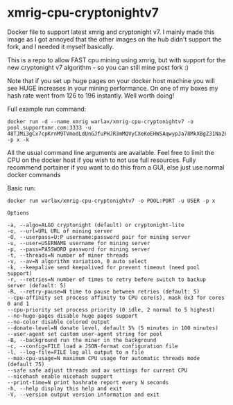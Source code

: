 # xmrig-cpu-cryptonightv7
Docker file to support latest xmrig and cryptonight v7. I mainly made this image as I got annoyed that the other images on the hub didn't support the fork, and I needed it myself basically.

This is a repo to allow FAST cpu mining using xmrig, but with support for the new cryptonight v7 algorithm - so you can still mine post fork :)

Note that if you set up huge pages on your docker host machine you will see HUGE increases in your mining performance. On one of my boxes my hash rate went from 126 to 196 instantly. Well worth doing!

Full example run command:

```
docker run -d --name xmrig warlax/xmrig-cpu-cryptonightv7 -o pool.supportxmr.com:3333 -u 48TJMi3gCx7cpKrnM9TVmodLdUnGJfuPHJR3mMQVyCXeKoEHWSAqwypJa78MkXBgZ31Na26FdFUb4Lcwx53epQXh1u5Gw8J -p x -k
```

All the usual command line arguments are available. Feel free to limit the CPU on the docker host if you wish to not use full resources. Fully recommend portainer if you want to do this from a GUI, else just use normal docker commands


Basic run:

```
docker run warlax/xmrig-cpu-cryptonightv7 -o POOL:PORT -u USER -p x

Options

-a, --algo=ALGO cryptonight (default) or cryptonight-lite
-o, --url=URL URL of mining server
-O, --userpass=U:P username:password pair for mining server
-u, --user=USERNAME username for mining server
-p, --pass=PASSWORD password for mining server
-t, --threads=N number of miner threads
-v, --av=N algorithm variation, 0 auto select
-k, --keepalive send keepalived for prevent timeout (need pool support)
-r, --retries=N number of times to retry before switch to backup server (default: 5)
-R, --retry-pause=N time to pause between retries (default: 5)
--cpu-affinity set process affinity to CPU core(s), mask 0x3 for cores 0 and 1
--cpu-priority set process priority (0 idle, 2 normal to 5 highest)
--no-huge-pages disable huge pages support
--no-color disable colored output
--donate-level=N donate level, default 5% (5 minutes in 100 minutes)
--user-agent set custom user-agent string for pool
-B, --background run the miner in the background
-c, --config=FILE load a JSON-format configuration file
-l, --log-file=FILE log all output to a file
--max-cpu-usage=N maximum CPU usage for automatic threads mode (default 75)
--safe safe adjust threads and av settings for current CPU
--nicehash enable nicehash support
--print-time=N print hashrate report every N seconds
-h, --help display this help and exit
-V, --version output version information and exit
```
